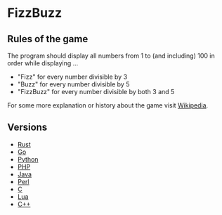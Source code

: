 # FizzBuzz

## Rules of the game

The program should display all numbers from 1 to (and including) 100 in order while displaying ...
- "Fizz" for every number divisible by 3
- "Buzz" for every number divisible by 5
- "FizzBuzz" for every number divisible by both 3 and 5

For some more explanation or history about the game visit [Wikipedia](https://en.wikipedia.org/wiki/Fizz_buzz).

## Versions

- [Rust](/rust)
- [Go](/go)
- [Python](/python)
- [PHP](/php)
- [Java](/java)
- [Perl](/perl)
- [C](/c)
- [Lua](/lua)
- [C++](/cpp)
